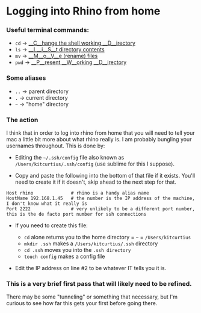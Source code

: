 # Logging into Rhino from home

### Useful terminal commands:
- `cd` -> [__C__hange the shell working __D__irectory](http://linuxcommand.org/lc3_man_pages/cdh.html)
- `ls` -> [__L__i__S__t directory contents](http://linux.die.net/man/1/ls)
- `mv` -> [__M__o__V__e (rename) files](http://linux.die.net/man/1/mv)
- `pwd` -> [__P__resent __W__orking __D__irectory](http://linux.die.net/man/1/pwd)

### Some aliases
- `..` -> parent directory
- `.` -> current directory
- `~` -> "home" directory

### The action

I think that in order to log into rhino from home that you will need to tell your mac a little bit more about what rhino really is. I am probably bungling your usernames throughout. This is done by:

- Editing the `~/.ssh/config` file also known as `/Users/kitcurtius/.ssh/config` (use sublime for this I suppose).

- Copy and paste the following into the bottom of that file if it exists. You'll need to create it if it doesn't, skip ahead to the next step for that.

```
Host rhino              # rhino is a handy alias name 
HostName 192.168.1.45   # the number is the IP address of the machine, I don't know what it really is  
Port 2222               # very unlikely to be a different port number, this is the de facto port number for ssh connections 
```

- If you need to create this file:
  - `cd` alone returns you to the home directory = `~` = `/Users/kitcurtius`
  - `mkdir .ssh` makes a `/Users/kitcurtius/.ssh` directory
  - `cd .ssh` moves you into the `.ssh directory`
  - `touch config` makes a config file

- Edit the IP address on line #2 to be whatever IT tells you it is.

### This is a very brief first pass that will likely need to be refined.
There may be some "tunneling" or something that necessary, but I'm curious to see how far this gets your first before going there.
